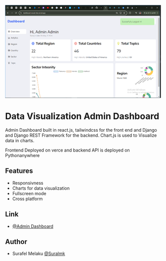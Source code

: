 
<div align="center" width="100%" height="auto" > 
  <img height="300" src="https://github.com/Suralmk/Dashboard/blob/master/src/assets/image.png"  />
</div>

# Data Visualization Admin Dashboard

Admin Dashboard  built in react.js, tailwindcss for the front end and Django and Django REST Framework for the backend. Chart.js is used to Visualize data in charts.

Frontend Deployed on verce and backend API is deployed on Pythonanywhere

## Features

- Responsivness
- Charts for data visualization
- Fullscreen mode
- Cross platform

## Link

- [@Admin Dashboard](https://dashboard-woad-eta.vercel.app/)

## Author

- Surafel Melaku [@Suralmk](https://www.github.com/Suralmk)
